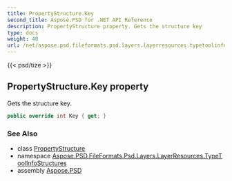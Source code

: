```yaml
---
title: PropertyStructure.Key
second_title: Aspose.PSD for .NET API Reference
description: PropertyStructure property. Gets the structure key
type: docs
weight: 40
url: /net/aspose.psd.fileformats.psd.layers.layerresources.typetoolinfostructures/propertystructure/key/
---
```

{{< psd/tize >}}
## PropertyStructure.Key property

Gets the structure key.

```csharp
public override int Key { get; }
```

### See Also

* class [PropertyStructure](../)
* namespace [Aspose.PSD.FileFormats.Psd.Layers.LayerResources.TypeToolInfoStructures](../../propertystructure/)
* assembly [Aspose.PSD](../../../)


